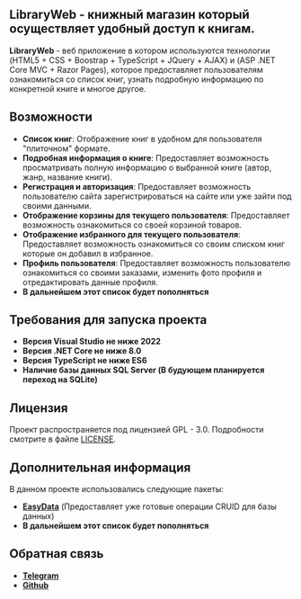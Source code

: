 ## LibraryWeb - книжный магазин который осуществляет удобный доступ к книгам.
**LibraryWeb** - веб приложение в котором используются технологии (HTML5 + CSS + Boostrap + TypeScript + JQuery + AJAX) и (ASP .NET Core MVC + Razor Pages), которое предоставляет пользователям ознакомиться со список книг, узнать подробную информацию по конкретной книге и многое другое.
## Возможности
- **Список книг**: Отображение книг в удобном для пользователя "плиточном" формате.
- **Подробная информация о книге**: Предоставляет возможность просматривать полную информацию о выбранной книге (автор, жанр, название книги).
- **Регистрация и авторизация**: Предоставляет возможность пользователю сайта зарегистрироваться на сайте или уже зайти под своими данными.
- **Отображение корзины для текущего пользователя**: Предоставляет возможность ознакомиться со своей корзиной товаров.
- **Отображение избранного для текущего пользователя**: Предоставляет возможность ознакомиться со своим списком книг которые он добавил в избранное.
- **Профиль пользователя**: Предоставляет возможность пользователю ознакомиться со своими заказами, изменить фото профиля и отредактировать данные профиля.
- **В дальнейшем этот список будет пополняться**
## Требования для запуска проекта
- **Версия Visual Studio не ниже 2022**
- **Версия .NET Core не ниже 8.0**
- **Версия TypeScript не ниже ES6**
- **Наличие базы данных SQL Server (В будующем планируется переход на SQLite)**
## Лицензия
Проект распространяется под лицензией GPL - 3.0. Подробности смотрите в файле [LICENSE](https://github.com/LooDriver/LibraryWeb/blob/main/LICENSE.txt). 
## Дополнительная информация
В данном проекте использовались следующие пакеты:
- **[EasyData](https://github.com/KorzhCom/EasyData)** (Предоставляет уже готовые операции CRUID для базы данных)
- **В дальнейшем этот список будет пополняться**
## Обратная связь
- **[Telegram](https://t.me/loodriver)**
- **[Github](https://github.com/LooDriver)**
